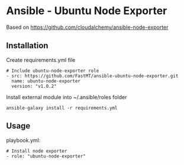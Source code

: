 # Ansible - Ubuntu Node Exporter


Based on https://github.com/cloudalchemy/ansible-node-exporter

## Installation

Create requirements.yml file

```
# Include ubuntu-node-exporter role
- src: https://github.com/FastMT/ansible-ubuntu-node-exporter.git
  name: ubuntu-node-exporter
  version: "v1.0.2"
```

Install external module into ~/.ansible/roles folder

```
ansible-galaxy install -r requirements.yml
```

## Usage

playbook.yml:

```
# Install node exporter
- role: "ubuntu-node-exporter"
```        